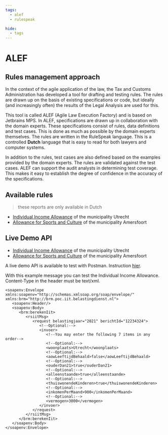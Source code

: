 ```yaml
---
tags:
  - alef
  - rulespeak

hide:
  - tags
---
```

# ALEF

## Rules management approach

In the context of the agile application of the law, the Tax and Customs Administration has developed a tool for drafting and testing rules. The rules are drawn up on the basis of existing specifications or code, but ideally (and increasingly often) the results of the Legal Analysis are used for this.

This tool is called ALEF (Agile Law Execution Factory) and is based on Jetbrains MPS. In ALEF, specifications are drawn up in collaboration with the domain experts. These specifications consist of rules, data definitions and test cases. This is done as much as possible by the domain experts themselves. The rules are written in the RuleSpeak language. This is a controlled **Dutch** language that is easy to read for both lawyers and computer systems.

In addition to the rules, test cases are also defined based on the examples provided by the domain experts. The rules are validated against the test cases. ALEF can support the audit analysts in determining test coverage. This makes it easy to establish the degree of confidence in the accuracy of the specifications.

## Available rules
> these reports are only available in Dutch

* [Individual Income Allowance](../../../Rapportages/Rapportage_Individuele_Inkomenstoeslag.html) of the municipality Utrecht
* [Allowance for Sports and Culture](../../../Rapportages/Rapportage_Bijdrage_Sport_en_Cultuur.html) of the municipality Amersfoort

## Live Demo API

* [Individual Income Allowance](https://api-regels.nl:8443/brmpociit-1.0.6/DecisionService) of the municipality Utrecht
* [Allowance for Sports and Culture](https://api-regels.nl:8443/brmvilbsc-1.0.6/DecisionService) of the municipality Amersfoort

A live demo API is available to test with Postman. Instruction [hier](https://learning.postman.com/docs/sending-requests/supported-api-frameworks/making-soap-requests/). 

With this example message you can test the Individual Income Allowance. Content-Type in the header must be text/xml.

``` mxml title="POST Request Body" hl_lines="9"
<soapenv:Envelope xmlns:soapenv="http://schemas.xmlsoap.org/soap/envelope/" xmlns:brm="http://brm.poc.iit.belastingdienst.nl">
   <soapenv:Header/>
   <soapenv:Body>
      <brm:berekenIit>
         <rsiitMsg>
            <request belastingjaar="2021" berichtId="12234324">
               <!--Optional:-->
               <invoer>
                  <!--You may enter the following 7 items in any order-->
                  <!--Optional:-->
                  <woonplaats>Utrecht</woonplaats>
                  <!--Optional:-->
                  <aowLeeftijdBehaald>false</aowLeeftijdBehaald>
                  <!--Optional:-->
                  <ouderDan21>true</ouderDan21>
                  <!--Optional:-->
                  <alleenstaande>true</alleenstaande>
                  <!--Optional:-->
                  <thuiswonendeKinderen>true</thuiswonendeKinderen>
                  <!--Optional:-->
                  <inkomenPerMaand>900</inkomenPerMaand>
                  <!--Optional:-->
                  <vermogen>3000</vermogen>
               </invoer>
            </request>
         </rsiitMsg>
      </brm:berekenIit>
   </soapenv:Body>
</soapenv:Envelope>
```

